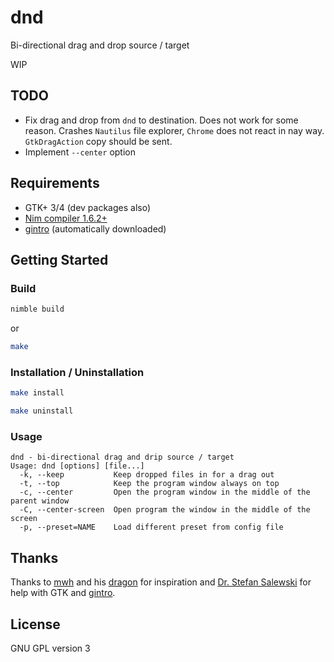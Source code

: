 # dnd
Bi-directional drag and drop source / target 

WIP

## TODO

- Fix drag and drop from `dnd` to destination. Does not work for some reason. Crashes `Nautilus` file explorer, `Chrome` does not react in nay way. `GtkDragAction` copy should be sent.
- Implement `--center` option


## Requirements

 - GTK+ 3/4 (dev packages also)
 - [Nim compiler 1.6.2+](https://nim-lang.org/)
 - [gintro](https://github.com/StefanSalewski/gintro/) (automatically downloaded)

## Getting Started

### Build

```sh
nimble build
```
or
```sh
make
```

### Installation / Uninstallation

```sh
make install
```
```sh
make uninstall
```

### Usage
```
dnd - bi-directional drag and drip source / target
Usage: dnd [options] [file...]
  -k, --keep           Keep dropped files in for a drag out
  -t, --top            Keep the program window always on top
  -c, --center         Open the program window in the middle of the parent window
  -C, --center-screen  Open program the window in the middle of the screen
  -p, --preset=NAME    Load different preset from config file
```

## Thanks

Thanks to [mwh](https://github.com/mwh) and his [dragon](https://github.com/mwh/dragon) for inspiration and [Dr. Stefan Salewski](https://github.com/StefanSalewski) for help with GTK and [gintro](https://github.com/StefanSalewski/gintro/).

## License

GNU GPL version 3